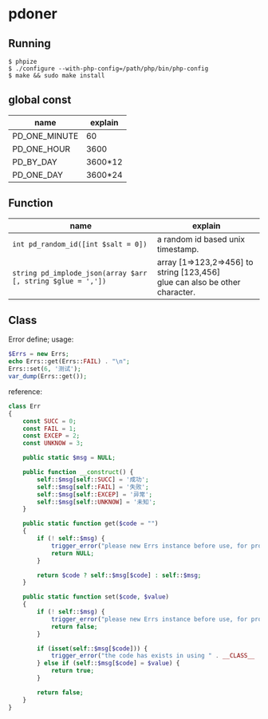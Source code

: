 # pdoner

## Running

````shell
$ phpize
$ ./configure --with-php-config=/path/php/bin/php-config
$ make && sudo make install
````

## global const

| name | explain
|--- |---
| PD_ONE_MINUTE | 60
| PD_ONE_HOUR | 3600
| PD_BY_DAY | 3600*12
| PD_ONE_DAY | 3600*24

## Function

| name | explain
|--- |---
| `int pd_random_id([int $salt = 0])` | a random id based unix timestamp.
| `string pd_implode_json(array $arr [, string $glue = ','])` | array [1=>123,2=>456] to string [123,456] <br> glue can also be other character.

## Class

Error define; usage:
````php
$Errs = new Errs;  
echo Errs::get(Errs::FAIL) . "\n";  
Errs::set(6, '测试');  
var_dump(Errs::get());  
````
reference:
````php
class Err 
{
    const SUCC = 0;
    const FAIL = 1;  
    const EXCEP = 2;
    const UNKNOW = 3;

    public static $msg = NULL;

    public function __construct() {
        self::$msg[self::SUCC] = '成功';
        self::$msg[self::FAIL] = '失败';
        self::$msg[self::EXCEP] = '异常';
        self::$msg[self::UNKNOW] = '未知';
    }   

    public static function get($code = "") 
    {   
		if (! self::$msg) {  
			trigger_error("please new Errs instance before use, for property will initialized in construct!\n", E_USER_WARNING);  
			return NULL;  
		}  

        return $code ? self::$msg[$code] : self::$msg;  
    }   

    public static function set($code, $value)
    {   
		if (! self::$msg) {  
			trigger_error("please new Errs instance before use, for property will initialized in construct!\n", E_USER_WARNING);  
			return false;  
		}

        if (isset(self::$msg[$code])) {  
			trigger_error("the code has exists in using " . __CLASS__ . "::" . __FUNCTION__ . "()!\n" , E_USER_WARNING);  
		} else if (self::$msg[$code] = $value) {  
			return true;  
		}  

        return false;  
    }   
}
````
